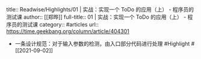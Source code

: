 title:: Readwise/Highlights/01 | 实战：实现一个 ToDo 的应用（上） - 程序员的测试课
author:: [[郑晔]]
full-title:: 01 | 实战：实现一个 ToDo 的应用（上） - 程序员的测试课
category:: #articles
url:: https://time.geekbang.org/column/article/404301

- 一条设计规范：对于输入参数的检测，由入口部分代码进行处理 #Highlight #[[2021-09-02]]